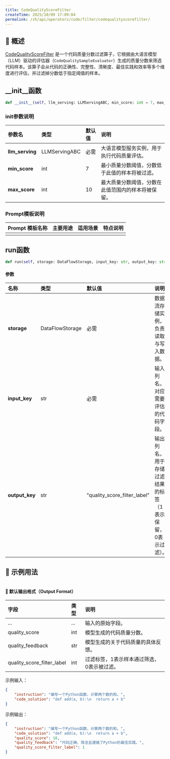 ```yaml
---
title: CodeQualityScoreFilter
createTime: 2025/10/09 17:09:04
permalink: /zh/api/operators/code/filter/codequalityscorefilter/
---
```


## 📘 概述

[CodeQualityScoreFilter](https://github.com/OpenDCAI/DataFlow/blob/main/dataflow/operators/filters/code_quality_score_filter.py) 是一个代码质量分数过滤算子，它根据由大语言模型（LLM）驱动的评估器（`CodeQualitySampleEvaluator`）生成的质量分数来筛选代码样本。该算子会从代码的正确性、完整性、清晰度、最佳实践和效率等多个维度进行评估，并过滤掉分数低于指定阈值的样本。

## __init__函数

```python
def __init__(self, llm_serving: LLMServingABC, min_score: int = 7, max_score: int = 10)
```

### init参数说明

| 参数名 | 类型 | 默认值 | 说明 |
| :--- | :--- | :--- | :--- |
| **llm_serving** | LLMServingABC | 必需 | 大语言模型服务实例，用于执行代码质量评估。 |
| **min_score** | int | 7 | 最小质量分数阈值，分数低于此值的样本将被过滤。 |
| **max_score** | int | 10 | 最大质量分数阈值，分数在此值范围内的样本将被保留。 |

### Prompt模板说明

| Prompt 模板名称 | 主要用途 | 适用场景 | 特点说明 |
| :--- | :--- | :--- | :--- |
| | | | |

## run函数

```python
def run(self, storage: DataFlowStorage, input_key: str, output_key: str = 'quality_score_filter_label')
```

#### 参数

| 名称 | 类型 | 默认值 | 说明 |
| :--- | :--- | :--- | :--- |
| **storage** | DataFlowStorage | 必需 | 数据流存储实例，负责读取与写入数据。 |
| **input_key** | str | 必需 | 输入列名，对应需要评估的代码字段。 |
| **output_key** | str | "quality\_score\_filter\_label" | 输出列名，用于存储过滤结果的标签（1表示保留，0表示过滤）。 |

## 🧠 示例用法

```python

```

#### 🧾 默认输出格式（Output Format）

| 字段 | 类型 | 说明 |
| :--- | :--- | :--- |
| ... | ... | 输入的原始字段。 |
| quality\_score | int | 模型生成的代码质量分数。 |
| quality\_feedback | str | 模型生成的关于代码质量的具体反馈。 |
| quality\_score\_filter\_label | int | 过滤标签，1表示样本通过筛选，0表示被过滤。 |

示例输入：

```json
{
    "instruction": "编写一个Python函数，计算两个数的和。",
    "code_solution": "def add(a, b):\n  return a + b"
}
```

示例输出：

```json
{
    "instruction": "编写一个Python函数，计算两个数的和。",
    "code_solution": "def add(a, b):\n  return a + b",
    "quality_score": 10,
    "quality_feedback": "代码正确、简洁且遵循了Python的最佳实践。",
    "quality_score_filter_label": 1
}
```
